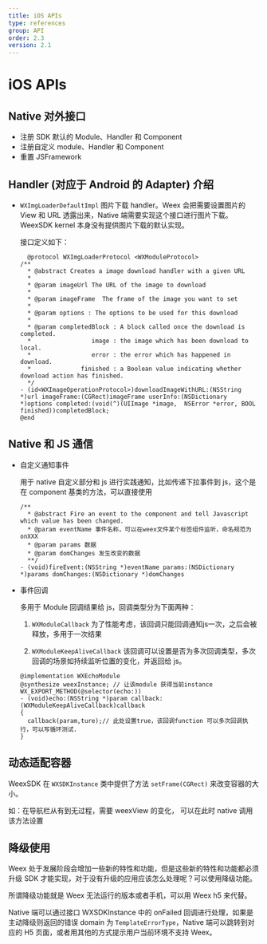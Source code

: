 ```yaml
---
title: iOS APIs
type: references
group: API
order: 2.3
version: 2.1
---
```


# iOS APIs

## Native 对外接口

 - 注册 SDK 默认的 Module、Handler 和 Component
 - 注册自定义 module、Handler 和 Component
 - 重置 JSFramework

## Handler (对应于 Android 的 Adapter) 介绍

- `WXImgLoaderDefaultImpl` 图片下载 handler。Weex 会把需要设置图片的 View 和 URL 透露出来，Native 端需要实现这个接口进行图片下载。WeexSDK kernel 本身没有提供图片下载的默认实现。

  接口定义如下：

  ```object-c
    @protocol WXImgLoaderProtocol <WXModuleProtocol>
  /**
    * @abstract Creates a image download handler with a given URL
    *
    * @param imageUrl The URL of the image to download
    *
    * @param imageFrame  The frame of the image you want to set
    *
    * @param options : The options to be used for this download
    *
    * @param completedBlock : A block called once the download is completed.
    *                 image : the image which has been download to local.
    *                 error : the error which has happened in download.
    *              finished : a Boolean value indicating whether download action has finished.
    */
  - (id<WXImageOperationProtocol>)downloadImageWithURL:(NSString *)url imageFrame:(CGRect)imageFrame userInfo:(NSDictionary *)options completed:(void(^)(UIImage *image,  NSError *error, BOOL finished))completedBlock;
  @end
  ```

## Native 和 JS 通信

- 自定义通知事件

  用于 native 自定义部分和 js 进行实践通知，比如传递下拉事件到 js，这个是在 component 基类的方法，可以直接使用

  ```
  /**
    * @abstract Fire an event to the component and tell Javascript which value has been changed.
    * @param eventName 事件名称，可以在weex文件某个标签组件监听，命名规范为 onXXX
    * @param params 数据
    * @param domChanges 发生改变的数据
    **/
  - (void)fireEvent:(NSString *)eventName params:(NSDictionary *)params domChanges:(NSDictionary *)domChanges
  ```

- 事件回调

  多用于 Module 回调结果给 js，回调类型分为下面两种：

  1. `WXModuleCallback` 为了性能考虑，该回调只能回调通知js一次，之后会被释放，多用于一次结果

  2. `WXModuleKeepAliveCallback` 该回调可以设置是否为多次回调类型，多次回调的场景如持续监听位置的变化，并返回给 js。

  ```
  @implementation WXEchoModule
  @synthesize weexInstance; // 让该module 获得当前instance
  WX_EXPORT_METHOD(@selector(echo:))
  - (void)echo:(NSString *)param callback:(WXModuleKeepAliveCallback)callback
  {
    callback(param,ture);// 此处设置true，该回调function 可以多次回调执行，可以写循环测试.
  }
  ```

## 动态适配容器

WeexSDK 在 `WXSDKInstance` 类中提供了方法 `setFrame(CGRect)` 来改变容器的大小。

如：在导航栏从有到无过程，需要 weexView 的变化， 可以在此时 native 调用该方法设置


## 降级使用

Weex 处于发展阶段会增加一些新的特性和功能，但是这些新的特性和功能都必须升级 SDK 才能实现，对于没有升级的应用应该怎么处理呢？可以使用降级功能。

所谓降级功能就是 Weex 无法运行的版本或者手机，可以用 Weex h5 来代替。

Native 端可以通过接口 WXSDKInstance 中的 onFailed 回调进行处理，如果是主动降级则返回的错误 domain 为 `TemplateErrorType`，Native 端可以跳转到对应的 H5 页面，或者用其他的方式提示用户当前环境不支持 Weex。

